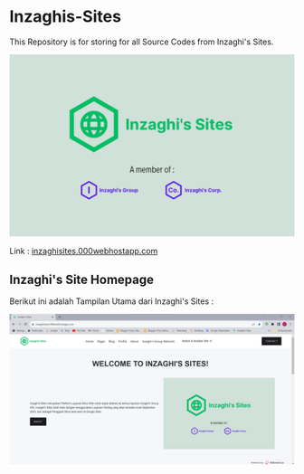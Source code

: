 # Inzaghis-Sites
This Repository is for storing for all Source Codes from Inzaghi's Sites.

![Inzaghi's Sites](/public_html/images/inzaghis-sites-by-inzaghis-group-corp.png)

Link : [inzaghisites.000webhostapp.com](https://inzaghisites.000webhostapp.com)

## Inzaghi's Site Homepage
Berikut ini adalah Tampilan Utama dari Inzaghi's Sites :

![Inzaghi's Sites Homepage](/public_html/images/inzaghis-sites-homepage.jpg)
